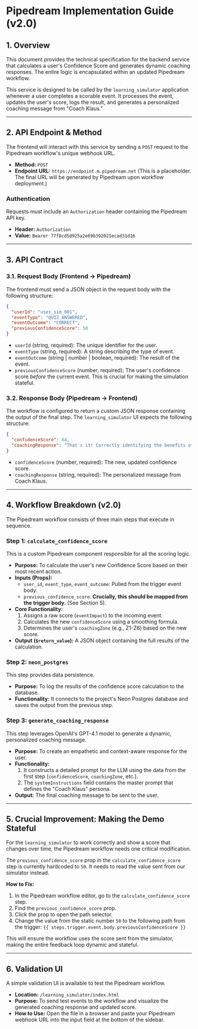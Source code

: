 # Pipedream Implementation Guide (v2.0)

## 1. Overview

This document provides the technical specification for the backend service that calculates a user's Confidence Score and generates dynamic coaching responses. The entire logic is encapsulated within an updated Pipedream workflow.

This service is designed to be called by the `learning_simulator` application whenever a user completes a scorable event. It processes the event, updates the user's score, logs the result, and generates a personalized coaching message from "Coach Klaus."

---

## 2. API Endpoint & Method

The frontend will interact with this service by sending a `POST` request to the Pipedream workflow's unique webhook URL.

-   **Method:** `POST`
-   **Endpoint URL:** `https://endpoint.m.pipedream.net` (This is a placeholder. The final URL will be generated by Pipedream upon workflow deployment.)

### Authentication

Requests must include an `Authorization` header containing the Pipedream API key.

-   **Header:** `Authorization`
-   **Value:** `Bearer 77f8cd5d925a2e69b392021ecad31d16`

---

## 3. API Contract

### 3.1. Request Body (Frontend -> Pipedream)

The frontend must send a JSON object in the request body with the following structure:

```json
{
  "userId": "user_sim_001",
  "eventType": "QUIZ_ANSWERED",
  "eventOutcome": "CORRECT",
  "previousConfidenceScore": 50
}
```

-   `userId` (string, required): The unique identifier for the user.
-   `eventType` (string, required): A string describing the type of event.
-   `eventOutcome` (string | number | boolean, required): The result of the event.
-   `previousConfidenceScore` (number, required): The user's confidence score *before* the current event. This is crucial for making the simulation stateful.

### 3.2. Response Body (Pipedream -> Frontend)

The workflow is configured to return a custom JSON response containing the output of the final step. The `learning_simulator` UI expects the following structure:

```json
{
  "confidenceScore": 64,
  "coachingResponse": "That's it! Correctly identifying the benefits of scalability shows you have a strong grasp of this concept. Well done!"
}
```

-   `confidenceScore` (number, required): The new, updated confidence score.
-   `coachingResponse` (string, required): The personalized message from Coach Klaus.

---

## 4. Workflow Breakdown (v2.0)

The Pipedream workflow consists of three main steps that execute in sequence.

### Step 1: `calculate_confidence_score`

This is a custom Pipedream component responsible for all the scoring logic.

-   **Purpose:** To calculate the user's new Confidence Score based on their most recent action.
-   **Inputs (Props):**
    -   `user_id`, `event_type`, `event_outcome`: Pulled from the trigger event body.
    -   `previous_confidence_score`: **Crucially, this should be mapped from the trigger body.** (See Section 5).
-   **Core Functionality:**
    1.  Assigns a raw score (`eventImpact`) to the incoming event.
    2.  Calculates the new `confidenceScore` using a smoothing formula.
    3.  Determines the user's `coachingZone` (e.g., Z1-Z6) based on the new score.
-   **Output (`$return_value`):** A JSON object containing the full results of the calculation.

### Step 2: `neon_postgres`

This step provides data persistence.

-   **Purpose:** To log the results of the confidence score calculation to the database.
-   **Functionality:** It connects to the project's Neon Postgres database and saves the output from the previous step.

### Step 3: `generate_coaching_response`

This step leverages OpenAI's GPT-4.1 model to generate a dynamic, personalized coaching message.

-   **Purpose:** To create an empathetic and context-aware response for the user.
-   **Functionality:**
    1.  It constructs a detailed prompt for the LLM using the data from the first step (`confidenceScore`, `coachingZone`, etc.).
    2.  The `systemInstructions` field contains the master prompt that defines the "Coach Klaus" persona.
-   **Output:** The final coaching message to be sent to the user.

---

## 5. Crucial Improvement: Making the Demo Stateful

For the `learning_simulator` to work correctly and show a score that changes over time, the Pipedream workflow needs one critical modification.

The `previous_confidence_score` prop in the `calculate_confidence_score` step is currently hardcoded to `50`. It needs to read the value sent from our simulator instead.

**How to Fix:**

1.  In the Pipedream workflow editor, go to the `calculate_confidence_score` step.
2.  Find the `previous_confidence_score` prop.
3.  Click the prop to open the path selector.
4.  Change the value from the static number `50` to the following path from the trigger:
    `{{ steps.trigger.event.body.previousConfidenceScore }}`

This will ensure the workflow uses the score sent from the simulator, making the entire feedback loop dynamic and stateful.

---

## 6. Validation UI

A simple validation UI is available to test the Pipedream workflow.

-   **Location:** `/learning_simulator/index.html`
-   **Purpose:** To send test events to the workflow and visualize the generated coaching response and updated score.
-   **How to Use:** Open the file in a browser and paste your Pipedream webhook URL into the input field at the bottom of the sidebar.